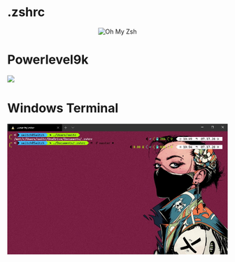 # .zshrc

<p align="center">
  <img src="https://s3.amazonaws.com/ohmyzsh/oh-my-zsh-logo.png" alt="Oh My Zsh">
</p>

# Powerlevel9k 

![](https://raw.githubusercontent.com/bhilburn/powerlevel9k-logo/master/logo-banner.png)

# Windows Terminal

![](https://github.com/KuldeepSingh0/.zshrc/blob/master/shell.png?raw=true)
